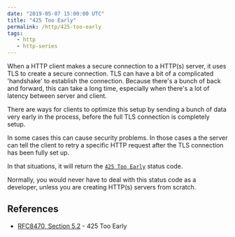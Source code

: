 ```yaml
---
date: "2019-05-07 15:00:00 UTC"
title: "425 Too Early"
permalink: /http/425-too-early
tags:
   - http
   - http-series
---
```


When a HTTP client makes a secure connection to a HTTP(s) server, it uses TLS
to create a secure connection. TLS can have a bit of a complicated
'handshake' to establish the connection. Because there's a bunch of back and
forward, this can take a long time, especially when there's a lot of latency
between server and client.

There are ways for clients to optimize this setup by sending a bunch of data
very early in the process, before the full TLS connection is completely setup.

In some cases this can cause security problems. In those cases a the server
can tell the client to retry a specific HTTP request after the TLS connection
has been fully set up.

In that situations, it will return the [`425 Too Early`][1] status code.

Normally, you would never have to deal with this status code as a developer,
unless you are creating HTTP(s) servers from scratch.


References
----------

* [RFC8470, Section 5.2][1] - 425 Too Early

[1]: https://tools.ietf.org/html/rfc8470#section-5.2 "425 Too Early"
